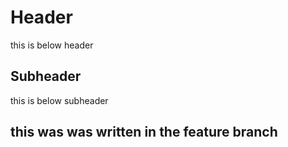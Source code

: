 # Header

this is below header

## Subheader

this is below subheader

## this was was written in the feature branch
